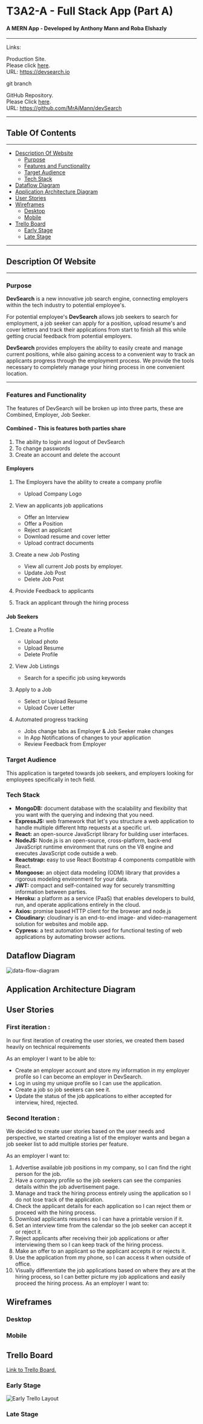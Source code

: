 # T3A2-A - Full Stack App (Part A)

#### A MERN App - Developed by Anthony Mann and Roba Elshazly

---

Links:

<!-- This link currently not live -->

Production Site.<br>
Please click [here](devsearch.io).<br>
URL: https://devsearch.io

<!--  -->git branch

GitHub Repository.<br>
Please Click [here](https://github.com/MrAjMann/devSearch).<br>
URL: https://github.com/MrAjMann/devSearch

---

## Table Of Contents

---

- [Description Of Website](##Description-Of-Website)
  - [Purpose](###Purpose)
  - [Features and Functionality](###Features-and-Functionality)
  - [Target Audience](d)
  - [Tech Stack](###Tech-Stack)
- [Dataflow Diagram](##Dataflow-Diagram)
- [Application Architecture Diagram](##Application-Architecture-Diagram)
- [User Stories](##User-Stories)
- [Wireframes](##Wireframes)
  - [Desktop](###Desktop)
  - [Mobile](###Mobile)
- [Trello Board](##Trello-Board)
  - [Early Stage](###Early-Stage)
  - [Late Stage](###Late-Stage)

---

## Description Of Website

---

### Purpose

**DevSearch** is a new innovative job search engine, connecting employers within the tech industry to potential employee's.

For potential employee's **DevSearch** allows job seekers to search for employment, a job seeker can apply for a position,
upload resume's and cover letters and track their applications from start to finish all this while getting crucial feedback from potential employers.

**DevSearch** provides employers the ability to easily create and manage current positions, while also gaining access to a convenient way to track an applicants progress through the employment process. We provide the tools necessary to completely manage your hiring process in one convenient location.

---

### Features and Functionality

The features of DevSearch will be broken up into three parts, these are Combined, Employer, Job Seeker.

#### **Combined** - This is features both parties share

1. The ability to login and logout of DevSearch
2. To change passwords
3. Create an account and delete the account

#### **Employers**

1. The Employers have the ability to create a company profile
   - Upload Company Logo
2. View an applicants job applications

   - Offer an Interview
   - Offer a Position
   - Reject an applicant
   - Download resume and cover letter
   - Upload contract documents

3. Create a new Job Posting

   - View all current Job posts by employer.
   - Update Job Post
   - Delete Job Post

4. Provide Feedback to applicants

5. Track an applicant through the hiring process

#### **Job Seekers**

1. Create a Profile

   - Upload photo
   - Upload Resume
   - Delete Profile

2. View Job Listings

   - Search for a specific job using keywords

3. Apply to a Job

   - Select or Upload Resume
   - Upload Cover Letter

4. Automated progress tracking
   - Jobs change tabs as Employer & Job Seeker make changes
   - In App Notifications of changes to your application
   - Review Feedback from Employer

### Target Audience
This application is targeted towards job seekers, and employers looking for employees specifically in tech field.
### Tech Stack
- **MongoDB:** document database with the scalability and flexibility that you want with the querying and indexing that you need.
- **ExpressJS:** web framework that let's you structure a web application to handle multiple different http requests at a specific url.
- **React:** an open-source JavaScript library for building user interfaces.
- **NodeJS:** Node.js is an open-source, cross-platform, back-end JavaScript runtime environment that runs on the V8 engine and executes JavaScript code outside a web.
- **Reactstrap:** easy to use React Bootstrap 4 components compatible with React.
- **Mongoose:** an object data modeling (ODM) library that provides a rigorous modeling environment for your data.
- **JWT:** compact and self-contained way for securely transmitting information between parties.
- **Heroku:** a platform as a service (PaaS) that enables developers to build, run, and operate applications entirely in the cloud.
- **Axios:** promise based HTTP client for the browser and node.js
- **Cloudinary:** cloudinary is an end-to-end image- and video-management solution for websites and mobile app.
- **Cypress:** a test automation tools used for functional testing of web applications by automating browser actions.

## Dataflow Diagram
![data-flow-diagram](docs/data-flow-diagram.png)  
## Application Architecture Diagram

## User Stories

### First iteration :

In our first iteration of creating the user stories, we created them based heavily on technical requirements

As an employer I want to be able to:

- Create an employer account and store my information in my employer profile so I can become an employer in DevSearch.
- Log in using my unique profile so I can use the application. 
- Create a job so job seekers can see it.
- Update the status of the job applications to either accepted for interview, hired, rejected.

### Second Iteration :

We decided to create user stories based on the user needs and perspective, we started creating a list of the employer wants and began a job seeker list to add multiple stories per feature.

As an employer I want to:
1. Advertise available job positions in my company, so I can find the right person for the job.
2. Have a company profile so the job seekers can see the companies details within the job advertisement page.
3. Manage and track the hiring process entirely using the application so I do not lose track of the application.
4. Check the applicant details for each application so I can reject them or proceed with the hiring process.
5. Download applicants resumes so I can have a printable version if it.
6.  Set an interview time from the calendar so the job seeker can accept it or reject it. 
7. Reject applicants after receiving their job applications or after interviewing them so I can keep track of the hiring process.
8. Make an offer to an applicant so the applicant accepts it or rejects it.
9. Use the application from my phone, so I can access it when outside of office.
10. Visually differentiate the job applications based on where they are at the hiring process, so I can better picture my job applications and easily proceed the hiring process. As an employer I want to:


## Wireframes

### Desktop

### Mobile

## Trello Board

[Link to Trello Board.](https://trello.com/b/asm78QlN)

### Early Stage

![Early Trello Layout](./docs/TrelloEarlyStagesPartA.JPG)

### Late Stage
